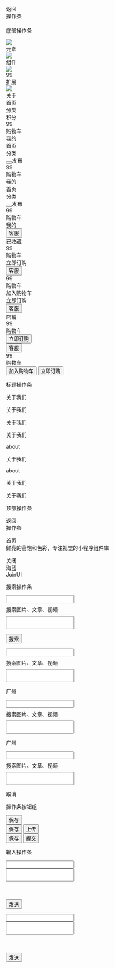 <div>
    <div>
        <div class="cu-custom" style="height: 45px;">
            <div class="cu-bar fixed bg-gradual-pink" style="height: 45px; padding-top: 0px;">
                <div class="action">
                    <p class="cuIcon-back"><span></span></p>返回
                </div>
                <div class="content" style="top: 0px;">操作条</div>
            </div>
        </div>
    </div>
    <div class="cu-bar bg-white margin-top">
        <div class="action">
            <p class="cuIcon-title text-green"><span></span></p>
            <p><span>底部操作条</span></p>
        </div>
    </div>
    <div class="box">
        <div class="cu-bar tabbar bg-white">
            <div class="action">
                <div class="cuIcon-cu-image">
                    <uni-image>
                        <div
                            style="background-position: 0% 0%; background-size: 100% 100%; background-repeat: no-repeat; background-image: url(&quot;/static/tabbar/basics_cur.png&quot;);">
                        </div><img src="/static/tabbar/basics_cur.png">
                        <!---->
                    </uni-image>
                </div>
                <div class="text-green">元素</div>
            </div>
            <div class="action">
                <div class="cuIcon-cu-image">
                    <uni-image>
                        <div
                            style="background-position: 0% 0%; background-size: 100% 100%; background-repeat: no-repeat; background-image: url(&quot;/static/tabbar/component.png&quot;);">
                        </div><img src="/static/tabbar/component.png">
                        <!---->
                    </uni-image>
                </div>
                <div class="text-gray">组件</div>
            </div>
            <div class="action">
                <div class="cuIcon-cu-image">
                    <uni-image>
                        <div
                            style="background-position: 0% 0%; background-size: 100% 100%; background-repeat: no-repeat; background-image: url(&quot;/static/tabbar/plugin.png&quot;);">
                        </div><img src="/static/tabbar/plugin.png">
                        <!---->
                    </uni-image>
                    <div class="cu-tag badge">99</div>
                </div>
                <div class="text-gray">扩展</div>
            </div>
            <div class="action">
                <div class="cuIcon-cu-image">
                    <uni-image>
                        <div
                            style="background-position: 0% 0%; background-size: 100% 100%; background-repeat: no-repeat; background-image: url(&quot;/static/tabbar/about.png&quot;);">
                        </div><img src="/static/tabbar/about.png">
                        <!---->
                    </uni-image>
                    <div class="cu-tag badge"></div>
                </div>
                <div class="text-gray">关于</div>
            </div>
        </div>
        <div class="cu-bar tabbar margin-bottom-xl bg-black">
            <div class="action text-orange">
                <div class="cuIcon-homefill"></div>首页
            </div>
            <div class="action text-gray">
                <div class="cuIcon-similar"></div>分类
            </div>
            <div class="action text-gray">
                <div class="cuIcon-recharge"></div>积分
            </div>
            <div class="action text-gray">
                <div class="cuIcon-cart">
                    <div class="cu-tag badge">99</div>
                </div>购物车
            </div>
            <div class="action text-gray">
                <div class="cuIcon-my">
                    <div class="cu-tag badge"></div>
                </div>我的
            </div>
        </div>
        <div class="cu-bar tabbar margin-bottom-xl bg-white">
            <div class="action text-green">
                <div class="cuIcon-homefill"></div>首页
            </div>
            <div class="action text-gray">
                <div class="cuIcon-similar"></div>分类
            </div>
            <div class="action text-gray add-action">
                <button class="cu-btn cuIcon-add bg-green shadow"></button>发布
            </div>
            <div class="action text-gray">
                <div class="cuIcon-cart">
                    <div class="cu-tag badge">99</div>
                </div>购物车
            </div>
            <div class="action text-gray">
                <div class="cuIcon-my">
                    <div class="cu-tag badge"></div>
                </div>我的
            </div>
        </div>
        <div class="cu-bar tabbar bg-black">
            <div class="action text-green">
                <div class="cuIcon-homefill"></div>首页
            </div>
            <div class="action text-gray">
                <div class="cuIcon-similar"></div>分类
            </div>
            <div class="action text-gray add-action">
                <button class="cu-btn cuIcon-add bg-green shadow"></button>发布
            </div>
            <div class="action text-gray">
                <div class="cuIcon-cart">
                    <div class="cu-tag badge">99</div>
                </div>购物车
            </div>
            <div class="action text-gray">
                <div class="cuIcon-my">
                    <div class="cu-tag badge"></div>
                </div>我的
            </div>
        </div>
        <div class="cu-bar bg-white tabbar border shop">
            <button class="action" open-type="contact">
                <div class="cuIcon-service text-green">
                    <div class="cu-tag badge"></div>
                </div>客服
            </button>
            <div class="action text-orange">
                <div class="cuIcon-favorfill"></div>已收藏
            </div>
            <div class="action">
                <div class="cuIcon-cart">
                    <div class="cu-tag badge">99</div>
                </div>购物车
            </div>
            <div class="bg-red submit">立即订购</div>
        </div>
        <div class="cu-bar bg-white tabbar border shop">
            <button class="action" open-type="contact">
                <div class="cuIcon-service text-green">
                    <div class="cu-tag badge"></div>
                </div>客服
            </button>
            <div class="action">
                <div class="cuIcon-cart">
                    <div class="cu-tag badge">99</div>
                </div>购物车
            </div>
            <div class="bg-orange submit">加入购物车</div>
            <div class="bg-red submit">立即订购</div>
        </div>
        <div class="cu-bar bg-white tabbar border shop">
            <button class="action" open-type="contact">
                <div class="cuIcon-service text-green">
                    <div class="cu-tag badge"></div>
                </div>客服
            </button>
            <div class="action">
                <div class=" cuIcon-shop"></div>店铺
            </div>
            <div class="action">
                <div class="cuIcon-cart">
                    <div class="cu-tag badge">99</div>
                </div>购物车
            </div>
            <div class="btn-group">
                <button class="cu-btn bg-red round shadow-blur">立即订购</button>
            </div>
        </div>
        <div class="cu-bar bg-white tabbar border shop">
            <button class="action" open-type="contact">
                <div class="cuIcon-service text-green">
                    <div class="cu-tag badge"></div>
                </div>客服
            </button>
            <div class="action">
                <div class="cuIcon-cart">
                    <div class="cu-tag badge">99</div>
                </div>购物车
            </div>
            <div class="btn-group">
                <button class="cu-btn bg-orange round shadow-blur">加入购物车</button>
                <button class="cu-btn bg-red round shadow-blur">立即订购</button>
            </div>
        </div>
    </div>
    <div class="cu-bar bg-white">
        <div class="action">
            <p class="cuIcon-title text-green"><span></span></p>
            <p><span>标题操作条</span></p>
        </div>
    </div>
    <!---->
    <div class="box">
        <div class="cu-bar bg-white">
            <div class="action border-title">
                <p class="text-xl text-bold"><span>关于我们</span></p>
                <p class="bg-grey" style="width: 2rem;"><span></span></p>
            </div>
        </div>
        <div class="cu-bar bg-white">
            <div class="action border-title">
                <p class="text-xl text-bold text-blue"><span>关于我们</span></p>
                <p class="bg-gradual-blue" style="width: 3rem;"><span></span></p>
            </div>
        </div>
        <div class="cu-bar bg-white">
            <div class="action sub-title">
                <p class="text-xl text-bold text-green"><span>关于我们</span></p>
                <p class="bg-green"><span></span></p>
            </div>
        </div>
        <div class="cu-bar bg-white">
            <div class="action sub-title">
                <p class="text-xl text-bold text-blue"><span>关于我们</span></p>
                <p class="text-ABC text-blue"><span>about</span></p>
            </div>
        </div>
        <div class="cu-bar bg-white">
            <div class="action title-style-3">
                <p class="text-xl text-bold"><span>关于我们</span></p>
                <p class="text-Abc text-gray self-end margin-left-sm"><span>about</span>
                </p>
            </div>
        </div>
        <div class="cu-bar bg-white">
            <div class="action">
                <p class="cuIcon-title text-green"><span></span></p>
                <p class="text-xl text-bold"><span>关于我们</span></p>
            </div>
        </div>
        <div class="cu-bar bg-white">
            <div class="action">
                <p class="cuIcon-titles text-green"><span></span></p>
                <p class="text-xl text-bold"><span>关于我们</span></p>
            </div>
        </div>
    </div>
    <div class="cu-bar bg-white">
        <div class="action">
            <p class="cuIcon-title text-green"><span></span></p>
            <p><span>顶部操作条</span></p>
        </div>
    </div>
    <div class="box">
        <div class="cu-bar bg-white">
            <div class="action">
                <p class="cuIcon-back text-gray"><span></span></p>返回
            </div>
            <div class="content text-bold">操作条</div>
        </div>
        <div class="cu-bar bg-white">
            <div class="action">
                <p class="cuIcon-homefill text-gray"><span></span></p>首页
            </div>
            <div class="content text-bold">鲜亮的高饱和色彩，专注视觉的小程序组件库</div>
            <div class="action">
                <p class="cuIcon-cardboardfill text-grey"><span></span></p>
                <p class="cuIcon-recordfill text-red"><span></span></p>
            </div>
        </div>
        <div class="cu-bar bg-blue">
            <div class="action">
                <p class="cuIcon-close"><span></span></p>关闭
            </div>
            <div class="content text-bold">海蓝</div>
        </div>
        <div class="cu-bar bg-black search">
            <div class="cu-avatar round"
                style="background-image: url(&quot;https://ossweb-img.qq.com/images/lol/web201310/skin/big91012.jpg&quot;);">
            </div>
            <div class="content">JoinUI</div>
            <div class="action">
                <p class="cuIcon-more"><span></span></p>
            </div>
        </div>
    </div>
    <div class="cu-bar bg-white">
        <div class="action">
            <p class="cuIcon-title text-green"><span></span></p>
            <p><span>搜索操作条</span></p>
        </div>
    </div>
    <div class="box">
        <div class="cu-bar search bg-white">
            <div class="search-form round">
                <p class="cuIcon-search"><span></span></p>
                <input style="position: relative;">
                    <div>
                        <div class="input-placeholder" style="height: 35px; line-height: 35px;">搜索图片、文章、视频</div>
                        <form action=""><input maxlength="140" step="" autocomplete="off" type="search"
                                style="height: 35px; line-height: 35px;"></form>
                    </div>
                    <div>
                        <div>
                            <div></div>
                        </div>
                        <div>
                            <div></div>
                        </div>
                    </div>
                </input>
            </div>
            <div class="action">
                <button class="cu-btn bg-green shadow-blur round">搜索</button>
            </div>
        </div>
        <div class="cu-bar search bg-white">
            <div class="cu-avatar round"
                style="background-image: url(&quot;https://ossweb-img.qq.com/images/lol/web201310/skin/big11010.jpg&quot;);">
            </div>
            <div class="search-form round">
                <p class="cuIcon-search"><span></span></p>
                <input style="position: relative;">
                    <div>
                        <div class="input-placeholder" style="height: 35px; line-height: 35px;">搜索图片、文章、视频</div>
                        <form action=""><input maxlength="140" step="" autocomplete="off" type="search"
                                style="height: 35px; line-height: 35px;"></form>
                    </div>
                    <div>
                        <div>
                            <div></div>
                        </div>
                        <div>
                            <div></div>
                        </div>
                    </div>
                </input>
            </div>
            <div class="action">
                <p><span>广州</span></p>
                <p class="cuIcon-triangledownfill"><span></span></p>
            </div>
        </div>
        <div class="cu-bar bg-red search">
            <div class="cu-avatar round"
                style="background-image: url(&quot;https://ossweb-img.qq.com/images/lol/web201310/skin/big114004.jpg&quot;);">
            </div>
            <div class="search-form radius">
                <p class="cuIcon-search"><span></span></p>
                <input style="position: relative;">
                    <div>
                        <div class="input-placeholder" style="height: 35px; line-height: 35px;">搜索图片、文章、视频</div>
                        <form action=""><input maxlength="140" step="" autocomplete="off" type="search"
                                style="height: 35px; line-height: 35px;"></form>
                    </div>
                    <div>
                        <div>
                            <div></div>
                        </div>
                        <div>
                            <div></div>
                        </div>
                    </div>
                </input>
            </div>
            <div class="action">
                <p><span>广州</span></p>
                <p class="cuIcon-triangledownfill"><span></span></p>
            </div>
        </div>
        <div class="cu-bar bg-cyan search">
            <div class="search-form radius">
                <p class="cuIcon-search"><span></span></p>
                <input style="position: relative;">
                    <div>
                        <div class="input-placeholder" style="height: 35px; line-height: 35px;">搜索图片、文章、视频</div>
                        <form action=""><input maxlength="140" step="" autocomplete="off" type="search"
                                style="height: 35px; line-height: 35px;"></form>
                    </div>
                    <div>
                        <div>
                            <div></div>
                        </div>
                        <div>
                            <div></div>
                        </div>
                    </div>
                </input>
            </div>
            <div class="action">
                <p class="cuIcon-close"><span></span></p>
                <p><span>取消</span></p>
            </div>
        </div>
    </div>
    <div class="cu-bar bg-white">
        <div class="action">
            <p class="cuIcon-title text-green"><span></span></p>
            <p><span>操作条按钮组</span></p>
        </div>
    </div>
    <div class="box">
        <div class="cu-bar btn-group">
            <button class="cu-btn bg-green shadow-blur round lg">保存</button>
        </div>
        <div class="cu-bar btn-group">
            <button class="cu-btn bg-green shadow-blur">保存</button>
            <button class="cu-btn text-green line-green shadow">上传</button>
        </div>
        <div class="cu-bar btn-group">
            <button class="cu-btn bg-green shadow-blur round">保存</button>
            <button class="cu-btn bg-blue shadow-blur round">提交</button>
        </div>
    </div>
    <div class="cu-bar bg-white">
        <div class="action">
            <p class="cuIcon-title text-green"><span></span></p>
            <p><span>输入操作条</span></p>
        </div>
    </div>
    <div class="box">
        <div class="cu-bar input">
            <div class="action">
                <p class="cuIcon-sound text-grey"><span></span></p>
            </div>
            <input cursor-spacing="10" class="solid-bottom">
                <div><input maxlength="300" step="" autocomplete="off" type="" style="height: 35px; line-height: 35px;">
                    <div class="input-placeholder" style="height: 35px; line-height: 35px;"></div>
                </div>
                <div>
                    <div>
                        <div></div>
                    </div>
                    <div>
                        <div></div>
                    </div>
                </div>
            </input>
            <div class="action">
                <p class="cuIcon-emojifill text-grey"><span></span></p>
            </div>
            <button class="cu-btn bg-green shadow-blur">发送</button>
        </div>
        <div class="cu-bar input">
            <div class="cu-avatar round"
                style="background-image: url(&quot;https://ossweb-img.qq.com/images/lol/web201310/skin/big91012.jpg&quot;);">
            </div>
            <div class="action">
                <p class="cuIcon-roundaddfill text-grey"><span></span></p>
            </div>
            <input cursor-spacing="10" class="solid-bottom">
                <div><input maxlength="300" step="" autocomplete="off" type="" style="height: 35px; line-height: 35px;">
                    <div class="input-placeholder" style="height: 35px; line-height: 35px;"></div>
                </div>
                <div>
                    <div>
                        <div></div>
                    </div>
                    <div>
                        <div></div>
                    </div>
                </div>
            </input>
            <div class="action">
                <p class="cuIcon-emojifill text-grey"><span></span></p>
            </div>
            <button class="cu-btn bg-green shadow-blur">发送</button>
        </div>
    </div>
</div>
